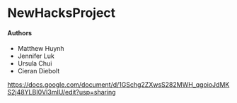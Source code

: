 # NewHacksProject
#### Authors
- Matthew Huynh
- Jennifer Luk
- Ursula Chui
- Cieran Diebolt

https://docs.google.com/document/d/1GSchg2ZXwsS282MWH_qgoioJdMKS2j48YLBI0VI3mIU/edit?usp=sharing